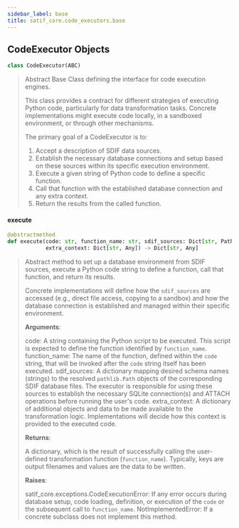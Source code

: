 ```yaml
---
sidebar_label: base
title: satif_core.code_executors.base
---
```


## CodeExecutor Objects

```python
class CodeExecutor(ABC)
```

> Abstract Base Class defining the interface for code execution engines.
>
> This class provides a contract for different strategies of executing Python code,
> particularly for data transformation tasks. Concrete implementations might execute
> code locally, in a sandboxed environment, or through other mechanisms.
>
> The primary goal of a CodeExecutor is to:
> 1. Accept a description of SDIF data sources.
> 2. Establish the necessary database connections and setup based on these sources
>    within its specific execution environment.
> 3. Execute a given string of Python code to define a specific function.
> 4. Call that function with the established database connection and any extra context.
> 5. Return the results from the called function.

#### execute

```python
@abstractmethod
def execute(code: str, function_name: str, sdif_sources: Dict[str, Path],
            extra_context: Dict[str, Any]) -> Dict[str, Any]
```

> Abstract method to set up a database environment from SDIF sources,
> execute a Python code string to define a function, call that function,
> and return its results.
>
> Concrete implementations will define how the `sdif_sources` are accessed
> (e.g., direct file access, copying to a sandbox) and how the database
> connection is established and managed within their specific environment.
>
> **Arguments**:
>
>   code:
>   A string containing the Python script to be executed. This script
>   is expected to define the function identified by `function_name`.
>   function_name:
>   The name of the function, defined within the `code` string, that
>   will be invoked after the `code` string itself has been executed.
>   sdif_sources:
>   A dictionary mapping desired schema names (strings) to the resolved
>   `pathlib.Path` objects of the corresponding SDIF database files.
>   The executor is responsible for using these sources to establish
>   the necessary SQLite connection(s) and ATTACH operations before
>   running the user&#x27;s code.
>   extra_context:
>   A dictionary of additional objects and data to be made available
>   to the transformation logic. Implementations will decide how this
>   context is provided to the executed code.
>
>
> **Returns**:
>
>   A dictionary, which is the result of successfully calling the user-defined
>   transformation function (`function_name`). Typically, keys are output
>   filenames and values are the data to be written.
>
>
> **Raises**:
>
>   satif_core.exceptions.CodeExecutionError:
>   If any error occurs during database setup, code loading, definition,
>   or execution of the `code` or the subsequent call to `function_name`.
>   NotImplementedError:
>   If a concrete subclass does not implement this method.
